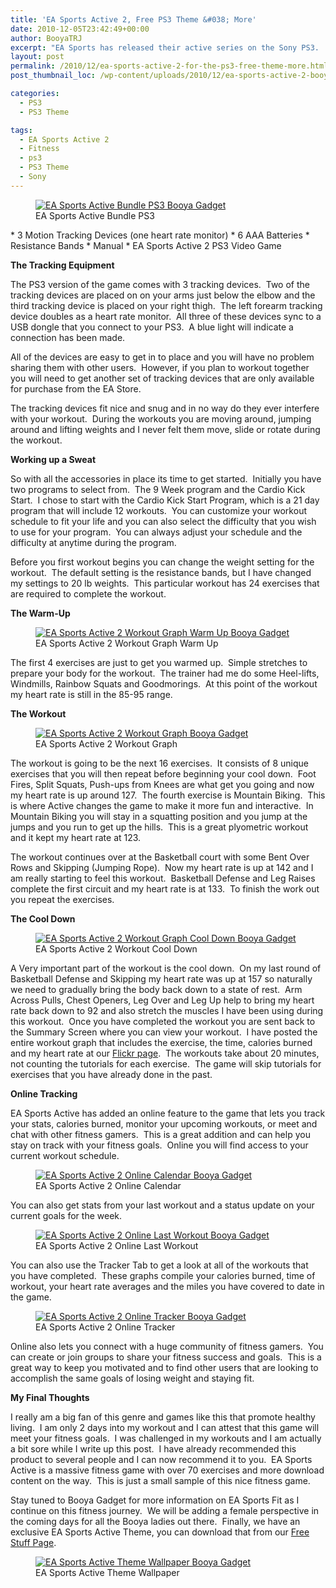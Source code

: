 ```yaml
---
title: 'EA Sports Active 2, Free PS3 Theme &#038; More'
date: 2010-12-05T23:42:49+00:00
author: BooyaTRJ
excerpt: "EA Sports has released their active series on the Sony PS3.  Booya Gadget is going to give you a run-down of the work-out title starting with an un-boxing to see what's in the box."
layout: post
permalink: /2010/12/ea-sports-active-2-for-the-ps3-free-theme-more.html
post_thumbnail_loc: /wp-content/uploads/2010/12/ea-sports-active-2-booya-logo-thumb.jpg

categories:
  - PS3
  - PS3 Theme

tags:
  - EA Sports Active 2
  - Fitness
  - ps3
  - PS3 Theme
  - Sony
---
```

<figure>
	<a href="{{ site.cdn-url }}/wp-content/uploads/2010/12/EA-Sports-Active-Bundle-PS3-Booya-Gadget.jpg">
    <img src="{{ site.cdn-url }}/wp-content/uploads/2010/12/EA-Sports-Active-Bundle-PS3-Booya-Gadget-640.jpg" 
         alt="EA Sports Active Bundle PS3 Booya Gadget" title="EA Sports Active Bundle PS3"></a>
	<figcaption>EA Sports Active Bundle PS3</figcaption>
</figure>
* 3 Motion Tracking Devices (one heart rate monitor)  
* 6 AAA Batteries  
* Resistance Bands  
* Manual  
* EA Sports Active 2 PS3 Video Game

**The Tracking Equipment**

The PS3 version of the game comes with 3 tracking devices.  Two of the tracking devices are placed on on your arms just below the elbow and the third tracking device is placed on your right thigh.  The left forearm tracking device doubles as a heart rate monitor.  All three of these devices sync to a USB dongle that you connect to your PS3.  A blue light will indicate a connection has been made.

All of the devices are easy to get in to place and you will have no problem sharing them with other users.  However, if you plan to workout together you will need to get another set of tracking devices that are only available for purchase from the EA Store.

The tracking devices fit nice and snug and in no way do they ever interfere with your workout.  During the workouts you are moving around, jumping around and lifting weights and I never felt them move, slide or rotate during the workout.

**Working up a Sweat**

So with all the accessories in place its time to get started.  Initially you have two programs to select from.  The 9 Week program and the Cardio Kick Start.  I chose to start with the Cardio Kick Start Program, which is a 21 day program that will include 12 workouts.  You can customize your workout schedule to fit your life and you can also select the difficulty that you wish to use for your program.  You can always adjust your schedule and the difficulty at anytime during the program.

Before you first workout begins you can change the weight setting for the workout.  The default setting is the resistance bands, but I have changed my settings to 20 lb weights.  This particular workout has 24 exercises that are required to complete the workout.

**The Warm-Up**

<figure>
	<a href="{{ site.cdn-url }}/wp-content/uploads/2010/12/EA-Sports-Active-2-Workout-Graph.jpg">
    <img src="{{ site.cdn-url }}/wp-content/uploads/2010/12/EA-Sports-Active-2-Workout-Graph-640.jpg" 
         alt="EA Sports Active 2 Workout Graph Warm Up Booya Gadget" title="EA Sports Active 2 Workout Graph Warm Up"></a>
	<figcaption>EA Sports Active 2 Workout Graph Warm Up</figcaption>
</figure>
The first 4 exercises are just to get you warmed up.  Simple stretches to prepare your body for the workout.  The trainer had me do some Heel-lifts, Windmills, Rainbow Squats and Goodmorings.  At this point of the workout my heart rate is still in the 85-95 range.

**The Workout**

<figure>
	<a href="{{ site.cdn-url }}/wp-content/uploads/2010/12/EA-Sports-Active-2-Workout-Graph-17.jpg">
    <img src="{{ site.cdn-url }}/wp-content/uploads/2010/12/EA-Sports-Active-2-Workout-Graph-17-640.jpg" 
         alt="EA Sports Active 2 Workout Graph Booya Gadget" title="EA Sports Active 2 Workout Graph"></a>
	<figcaption>EA Sports Active 2 Workout Graph</figcaption>
</figure>
The workout is going to be the next 16 exercises.  It consists of 8 unique exercises that you will then repeat before beginning your cool down.  Foot Fires, Split Squats, Push-ups from Knees are what get you going and now my heart rate is up around 127.  The fourth exercise is Mountain Biking.  This is where Active changes the game to make it more fun and interactive.  In Mountain Biking you will stay in a squatting position and you jump at the jumps and you run to get up the hills.  This is a great plyometric workout and it kept my heart rate at 123.

The workout continues over at the Basketball court with some Bent Over Rows and Skipping (Jumping Rope).  Now my heart rate is up at 142 and I am really starting to feel this workout.  Basketball Defense and Leg Raises complete the first circuit and my heart rate is at 133.  To finish the work out you repeat the exercises.

**The Cool Down**  
<figure>
	<a href="{{ site.cdn-url }}/wp-content/uploads/2010/12/EA-Sports-Active-2-Workout-Graph-23.jpg">
    <img src="{{ site.cdn-url }}/wp-content/uploads/2010/12/EA-Sports-Active-2-Workout-Graph-23-640.jpg" 
         alt="EA Sports Active 2 Workout Graph Cool Down Booya Gadget" title="EA Sports Active 2 Workout Graph Cool Down"></a>
	<figcaption>EA Sports Active 2 Workout Cool Down</figcaption>
</figure>

A Very important part of the workout is the cool down.  On my last round of Basketball Defense and Skipping my heart rate was up at 157 so naturally we need to gradually bring the body back down to a state of rest.  Arm Across Pulls, Chest Openers, Leg Over and Leg Up help to bring my heart rate back down to 92 and also stretch the muscles I have been using during this workout.  Once you have completed the workout you are sent back to the Summary Screen where you can view your workout.  I have posted the entire workout graph that includes the exercise, the time, calories burned and my heart rate at our [Flickr page](http://www.flickr.com/photos/booyagadget/sets/72157625396591609/).  The workouts take about 20 minutes, not counting the tutorials for each exercise.  The game will skip tutorials for exercises that you have already done in the past.

**Online Tracking** 

EA Sports Active has added an online feature to the game that lets you track your stats, calories burned, monitor your upcoming workouts, or meet and chat with other fitness gamers.  This is a great addition and can help you stay on track with your fitness goals.  Online you will find access to your current workout schedule.
<figure>
	<a href="{{ site.cdn-url }}/wp-content/uploads/2010/12/EA-Sports-Active-2-Online-Schedule-Booya-Gadget.jpg">
    <img src="{{ site.cdn-url }}/wp-content/uploads/2010/12/EA-Sports-Active-2-Online-Schedule-Booya-Gadget-640.jpg" 
         alt="EA Sports Active 2 Online Calendar Booya Gadget" title="EA Sports Active 2 Online Calendar"></a>
	<figcaption>EA Sports Active 2 Online Calendar</figcaption>
</figure>

You can also get stats from your last workout and a status update on your current goals for the week.
<figure>
	<a href="{{ site.cdn-url }}/wp-content/uploads/2010/12/EA-Sports-Active-2-Online-Schedule-Booya-Gadget-1.jpg">
    <img src="{{ site.cdn-url }}/wp-content/uploads/2010/12/EA-Sports-Active-2-Online-Schedule-Booya-Gadget-1-640.jpg" 
         alt="EA Sports Active 2 Online Last Workout Booya Gadget" title="EA Sports Active 2 Online Last Workout"></a>
	<figcaption>EA Sports Active 2 Online Last Workout</figcaption>
</figure>

You can also use the Tracker Tab to get a look at all of the workouts that you have completed.  These graphs compile your calories burned, time of workout, your heart rate averages and the miles you have covered to date in the game.
<figure>
	<a href="{{ site.cdn-url }}/wp-content/uploads/2010/12/EA-Sports-Active-2-Online-Schedule-Booya-Gadget-2.jpg">
    <img src="{{ site.cdn-url }}/wp-content/uploads/2010/12/EA-Sports-Active-2-Online-Schedule-Booya-Gadget-2-640.jpg" 
         alt="EA Sports Active 2 Online Tracker Booya Gadget" title="EA Sports Active 2 Online Tracker"></a>
	<figcaption>EA Sports Active 2 Online Tracker</figcaption>
</figure>
Online also lets you connect with a huge community of fitness gamers.  You can create or join groups to share your fitness success and goals.  This is a great way to keep you motivated and to find other users that are looking to accomplish the same goals of losing weight and staying fit.

**My Final Thoughts**

I really am a big fan of this genre and games like this that promote healthy living.  I am only 2 days into my workout and I can attest that this game will meet your fitness goals.  I was challenged in my workouts and I am actually a bit sore while I write up this post.  I have already recommended this product to several people and I can now recommend it to you.  EA Sports Active is a massive fitness game with over 70 exercises and more download content on the way.  This is just a small sample of this nice fitness game.

Stay tuned to Booya Gadget for more information on EA Sports Fit as I continue on this fitness journey.  We will be adding a female perspective in the coming days for all the Booya ladies out there.  Finally, we have an exclusive EA Sports Active Theme, you can download that from our [Free Stuff Page](/free-download-stuff).
<figure>
	<a href="{{ site.cdn-url }}/wp-content/uploads/2010/12/EA-Sports-Active-Theme-Wallpaper-Booya-Gadget.jpg">
    <img src="{{ site.cdn-url }}/wp-content/uploads/2010/12/EA-Sports-Active-Theme-Wallpaper-Booya-Gadget-640.jpg" 
         alt="EA Sports Active Theme Wallpaper Booya Gadget" title="EA Sports Active Theme Wallpaper"></a>
	<figcaption>EA Sports Active Theme Wallpaper</figcaption>
</figure>